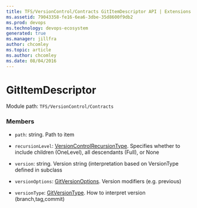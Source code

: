 ```yaml
---
title: TFS/VersionControl/Contracts GitItemDescriptor API | Extensions for Azure DevOps Services
ms.assetid: 79043358-fe16-6ea6-3dbe-35d8600f9db2
ms.prod: devops
ms.technology: devops-ecosystem
generated: true
ms.manager: jillfra
author: chcomley
ms.topic: article
ms.author: chcomley
ms.date: 08/04/2016
---
```


# GitItemDescriptor

Module path: `TFS/VersionControl/Contracts`


### Members

* `path`: string. Path to item

* `recursionLevel`: [VersionControlRecursionType](../../../TFS/VersionControl/Contracts/VersionControlRecursionType.md). Specifies whether to include children (OneLevel), all descendants (Full), or None

* `version`: string. Version string (interpretation based on VersionType defined in subclass

* `versionOptions`: [GitVersionOptions](../../../TFS/VersionControl/Contracts/GitVersionOptions.md). Version modifiers (e.g. previous)

* `versionType`: [GitVersionType](../../../TFS/VersionControl/Contracts/GitVersionType.md). How to interpret version (branch,tag,commit)

